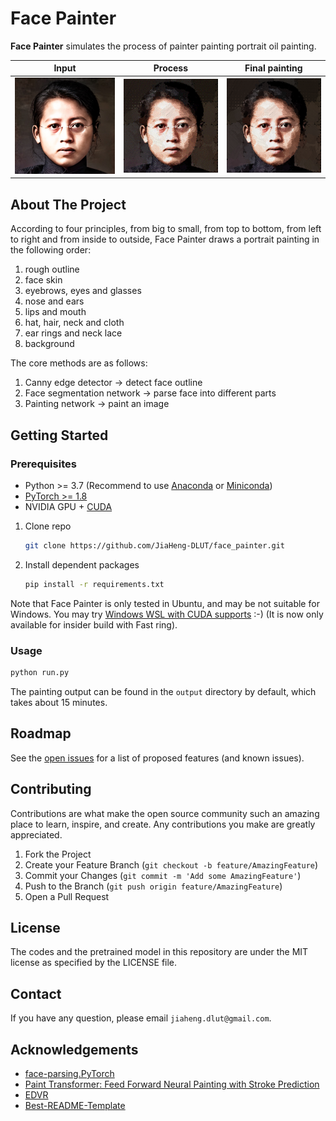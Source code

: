 # Face Painter

**Face Painter** simulates the process of painter painting portrait oil painting.

|           Input            |             Process              |          Final painting          |
| :------------------------: | :------------------------------: | :------------------------------: |
| ![input](assets/input.jpg) | ![painting](assets/painting.gif) | ![painting](assets/painting.png) |

## About The Project

According to four principles, from big to small, from top to bottom, from left to right and from inside to outside, Face Painter draws a portrait painting in the following order: 

1. rough outline
2. face skin
3. eyebrows, eyes and glasses
4. nose and ears
5. lips and mouth
6. hat, hair, neck and cloth
7. ear rings and neck lace
8. background

The core methods are as follows:

1. Canny edge detector -> detect face outline
2. Face segmentation network -> parse face into different parts
3. Painting network -> paint an image

## Getting Started

### Prerequisites

- Python >= 3.7 (Recommend to use [Anaconda](https://www.anaconda.com/download/#linux) or [Miniconda](https://docs.conda.io/en/latest/miniconda.html))
- [PyTorch >= 1.8](https://pytorch.org/)
- NVIDIA GPU + [CUDA](https://developer.nvidia.com/cuda-downloads)

1. Clone repo

    ```bash
    git clone https://github.com/JiaHeng-DLUT/face_painter.git
    ```

2. Install dependent packages

    ```bash
    pip install -r requirements.txt
    ```

Note that Face Painter is only tested in Ubuntu, and may be not suitable for Windows. You may try [Windows WSL with CUDA supports](https://docs.microsoft.com/en-us/windows/win32/direct3d12/gpu-cuda-in-wsl) :-) (It is now only available for insider build with Fast ring).

### Usage

```bash
python run.py
```

The painting output can be found in the `output` directory by default, which takes about 15 minutes. 

## Roadmap

See the [open issues](https://github.com/JiaHeng-DLUT/face_painter/pulls) for a list of proposed features (and known issues). 

## Contributing

Contributions are what make the open source community such an amazing place to learn, inspire, and create. Any contributions you make are greatly appreciated.

1. Fork the Project
2. Create your Feature Branch (`git checkout -b feature/AmazingFeature`)
3. Commit your Changes (`git commit -m 'Add some AmazingFeature'`)
4. Push to the Branch (`git push origin feature/AmazingFeature`)
5. Open a Pull Request

## License

The codes and the pretrained model in this repository are under the MIT license as specified by the LICENSE file.

## Contact

If you have any question, please email `jiaheng.dlut@gmail.com`. 

## Acknowledgements

- [face-parsing.PyTorch](https://github.com/zllrunning/face-parsing.PyTorch)
- [Paint Transformer: Feed Forward Neural Painting with Stroke Prediction](https://github.com/Huage001/PaintTransformer)
- [EDVR](https://github.com/xinntao/EDVR)
- [Best-README-Template](https://github.com/othneildrew/Best-README-Template)
